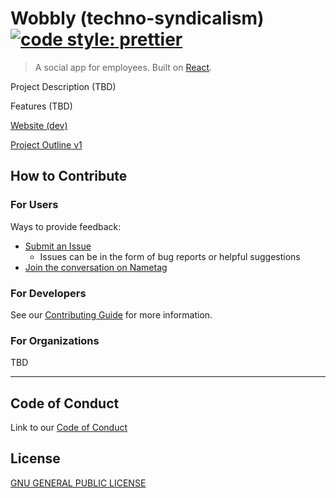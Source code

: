 # Wobbly (techno-syndicalism) [![code style: prettier](https://img.shields.io/badge/code_style-prettier-ff69b4.svg?style=flat-square)](https://github.com/prettier/prettier)

> A social app for employees. Built on [React](https://reactjs.org/).

Project Description (TBD)

Features (TBD)

[Website (dev)](https://keen-ramanujan-43f3b4.netlify.com/)

[Project Outline v1](https://bananananaba.com/Techno-Syndicalism.html)

## How to Contribute

### For Users

Ways to provide feedback:

* [Submit an Issue](https://github.com/King-Mob/techno-syndicalism/issues)
  * Issues can be in the form of bug reports or helpful suggestions
* [Join the conversation on Nametag](https://nametag.chat/rooms/ab2980f3-555b-4126-878a-0c50fd8752a0)

### For Developers

See our [Contributing Guide](CONTRIBUTING.md) for more information.

### For Organizations

TBD

---

## Code of Conduct

Link to our [Code of Conduct](CODE-OF-CONDUCT.md)

## License

[GNU GENERAL PUBLIC LICENSE](LICENSE)
